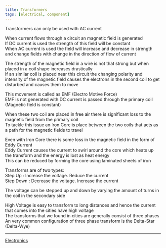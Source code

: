 ```yaml
---
title: Transformers
tags: [electrical, component]
---
```


Transformers can only be used with AC current

When current flows through a circuit an magnetic field is generated  
If DC current is used the strength of this field will be constant  
When AC current is used the field will increase and decrease in strength and change fields with change in the direction of flow of current

The strength of the magnetic field in a wire is not that strong but when placed in a coil shape increases drastically  
If an similar coil is placed near this circuit the changing polarity and intensity of the magnetic field causes the electrons in the second coil to get disturbed and causes them to move

This movement is called as EMF (Electro Motive Force)  
EMF is not generated with DC current is passed through the primary coil (Magnetic field is constant)

When these two coil are placed in free air there is significant loss to the magnetic field from the primary coil  
To tackle this issue an Iron Core is place between the two coils that acts as a path for the magnetic fields to travel

Even with Iron Core there is some loss in the magnetic field in the form of Eddy Current  
Eddy Current causes the current to swirl around the core which heats up the transform and the energy is lost as heat energy  
This can be reduced by forming the core using laminated sheets of iron 

Transforms are of two types:  
Step Up : Increase the voltage. Reduce the current  
Step Down : Decrease the voltage. Increase the current

The voltage can be stepped up and down by varying the amount of turns in the coil in the secondary side

High Voltage is easy to transform to long distances and hence the current that comes into the cities have high voltage  
The transforms that we found in cities are generally consist of three phases  
An very common configuration of three phase transform is the Delta-Star (Delta-Wye)

---

[Electronics](../Electronics.md)